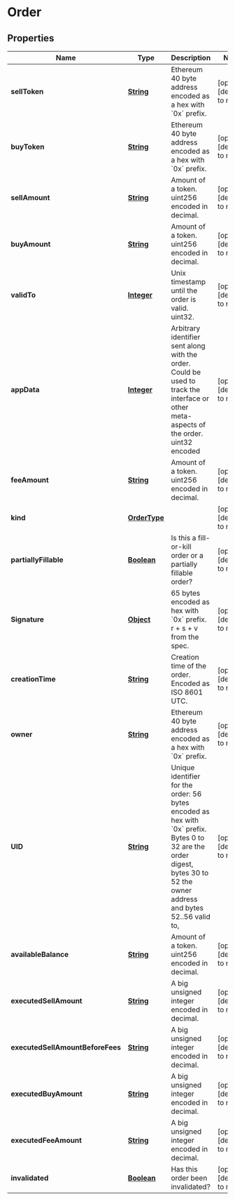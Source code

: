 # Order

## Properties

| Name                             | Type                          | Description                                                                                                                                                                          | Notes                        |
| -------------------------------- | ----------------------------- | ------------------------------------------------------------------------------------------------------------------------------------------------------------------------------------ | ---------------------------- |
| **sellToken**                    | [**String**](#)       | Ethereum 40 byte address encoded as a hex with &#x60;0x&#x60; prefix.                                                                                                                | [optional] [default to null] |
| **buyToken**                     | [**String**](#)       | Ethereum 40 byte address encoded as a hex with &#x60;0x&#x60; prefix.                                                                                                                | [optional] [default to null] |
| **sellAmount**                   | [**String**](#)       | Amount of a token. uint256 encoded in decimal.                                                                                                                                       | [optional] [default to null] |
| **buyAmount**                    | [**String**](#)       | Amount of a token. uint256 encoded in decimal.                                                                                                                                       | [optional] [default to null] |
| **validTo**                      | [**Integer**](#)     | Unix timestamp until the order is valid. uint32.                                                                                                                                     | [optional] [default to null] |
| **appData**                      | [**Integer**](#)     | Arbitrary identifier sent along with the order. Could be used to track the interface or other meta-aspects of the order. uint32 encoded                                              | [optional] [default to null] |
| **feeAmount**                    | [**String**](#)       | Amount of a token. uint256 encoded in decimal.                                                                                                                                       | [optional] [default to null] |
| **kind**                         | [**OrderType**](#) |                                                                                                                                                                                      | [optional] [default to null] |
| **partiallyFillable**            | [**Boolean**](#)     | Is this a fill-or-kill order or a partially fillable order?                                                                                                                          | [optional] [default to null] |
| **Signature**                    | [**Object**](#)             | 65 bytes encoded as hex with &#x60;0x&#x60; prefix. r + s + v from the spec.                                                                                                         | [optional] [default to null] |
| **creationTime**                 | [**String**](#)       | Creation time of the order. Encoded as ISO 8601 UTC.                                                                                                                                 | [optional] [default to null] |
| **owner**                        | [**String**](#)       | Ethereum 40 byte address encoded as a hex with &#x60;0x&#x60; prefix.                                                                                                                | [optional] [default to null] |
| **UID**                          | [**String**](#)       | Unique identifier for the order: 56 bytes encoded as hex with &#x60;0x&#x60; prefix. Bytes 0 to 32 are the order digest, bytes 30 to 52 the owner address and bytes 52..56 valid to, | [optional] [default to null] |
| **availableBalance**             | [**String**](#)       | Amount of a token. uint256 encoded in decimal.                                                                                                                                       | [optional] [default to null] |
| **executedSellAmount**           | [**String**](#)       | A big unsigned integer encoded in decimal.                                                                                                                                           | [optional] [default to null] |
| **executedSellAmountBeforeFees** | [**String**](#)       | A big unsigned integer encoded in decimal.                                                                                                                                           | [optional] [default to null] |
| **executedBuyAmount**            | [**String**](#)       | A big unsigned integer encoded in decimal.                                                                                                                                           | [optional] [default to null] |
| **executedFeeAmount**            | [**String**](#)       | A big unsigned integer encoded in decimal.                                                                                                                                           | [optional] [default to null] |
| **invalidated**                  | [**Boolean**](#)     | Has this order been invalidated?                                                                                                                                                     | [optional] [default to null] |
